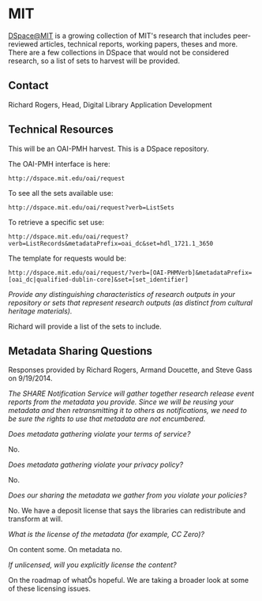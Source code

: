 MIT
====

[DSpace@MIT](http://dspace.mit.edu) is a growing collection of MIT's research that includes peer-reviewed articles, technical reports, working papers, theses and more. There are a few collections in DSpace that would not be considered research, so a list of sets to harvest will be provided.

Contact
----

Richard Rogers, Head, Digital Library Application Development

Technical Resources
----

This will be an OAI-PMH harvest. This is a DSpace repository.

The OAI-PMH interface is here:
 
    http://dspace.mit.edu/oai/request

To see all the sets available use:

    http://dspace.mit.edu/oai/request?verb=ListSets

To retrieve a specific set use:

    http://dspace.mit.edu/oai/request?verb=ListRecords&metadataPrefix=oai_dc&set=hdl_1721.1_3650

The template for requests would be:

    http://dspace.mit.edu/oai/request/?verb=[OAI-PHMVerb]&metadataPrefix=[oai_dc|qualified-dublin-core]&set=[set_identifier]
 
_Provide any distinguishing characteristics of research outputs in your repository or sets that represent research outputs (as distinct from cultural heritage materials)._

Richard will provide a list of the sets to include.
 
Metadata Sharing Questions
----

Responses provided by Richard Rogers, Armand Doucette, and Steve Gass on 9/19/2014.

_The SHARE Notification Service will gather together research release event reports from the metadata you provide. Since we will be reusing your metadata and then retransmitting it to others as notifications, we need to be sure the rights to use that metadata are not encumbered._

_Does metadata gathering violate your terms of service?_

No.

_Does metadata gathering violate your privacy policy?_

No.

_Does our sharing the metadata we gather from you violate your policies?_

No. We have a deposit license that says the libraries can redistribute and transform at will.

_What is the license of the metadata (for example, CC Zero)?_

On content some. On metadata no.

_If unlicensed, will you explicitly license the content?_

On the roadmap of whatÕs hopeful. We are taking a broader look at some of these licensing issues. 
